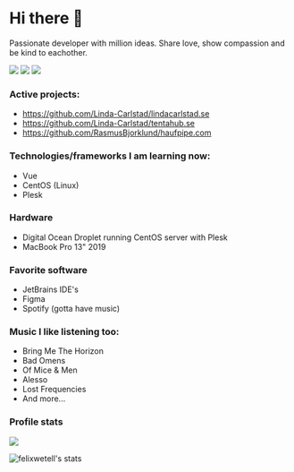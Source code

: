 # Hi there 🚀

Passionate developer with million ideas. Share love, show compassion and be kind to eachother. 

[![](https://img.shields.io/badge/LinkedIn-Felix%20Wetell-blue)](https://www.linkedin.com/in/felix-wetell/)
[![](https://img.shields.io/badge/Contact-hello%40felixmade.me-green)](mailto:hello@felixmade.me?subject=I%20saw%20your%20profile%20on%20GitHub...)
[![](https://img.shields.io/badge/Website-felixmade.me-red)](https://felixmade.me)

### Active projects:
- https://github.com/Linda-Carlstad/lindacarlstad.se
- https://github.com/Linda-Carlstad/tentahub.se
- https://github.com/RasmusBjorklund/haufpipe.com

### Technologies/frameworks I am learning now:
- Vue
- CentOS (Linux)
- Plesk

### Hardware 
- Digital Ocean Droplet running CentOS server with Plesk
- MacBook Pro 13" 2019

### Favorite software
- JetBrains IDE's
- Figma
- Spotify (gotta have music)

### Music I like listening too:
- Bring Me The Horizon
- Bad Omens
- Of Mice & Men
- Alesso
- Lost Frequencies 
- And more...

### Profile stats
![](https://komarev.com/ghpvc/?username=your-github-username&color=brightgreen&label=Profile+views)

![felixwetell's stats](https://github-readme-stats.vercel.app/api?username=felixwetell&show_icons=true)

